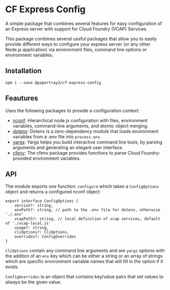 # CF Express Config
A simple package that combines several features for easy configuration of an Express server with support for Cloud Foundry (VCAP) Services.

This package combines several useful packages that allow you to easily provide different ways to configure your express server (or any other Node.js application) via environment files, command line options or environment variables.

## Installation
```(shell) 
npm i --save @papertray3/cf-express-config
```

## Feautures
Uses the following packages to provide a configuration context:
* [nconf](https://www.npmjs.com/package/nconf): Hierarchical node.js configuration with files, environment variables, command-line arguments, and atomic object merging.
* [dotenv](https://www.npmjs.com/package/dotenv): Dotenv is a zero-dependency module that loads environment variables from a .env file into `process.env`.
* [yargs](https://www.npmjs.com/package/yargs): Yargs helps you build interactive command line tools, by parsing arguments and generating an elegant user interface.
* [cfenv](https://www.npmjs.com/package/cfenv): The cfenv package provides functions to parse Cloud Foundry-provided environment variables. 

## API

The module exports one function: `configure` which takes a `ConfigOptions` object and returns a configured nconf object:

```(ts)
export interface ConfigOptions {
    version?: string,
    envPath?: string, // path to the .env file for dotenv, otherwise './.env'
    vcapPath?: string, // local definition of vcap services, default of './vcap-local.js'
    usage?: string,
    cliOptions?: CliOptions,
    overrides?: ConfigOverrides
}
```

`CliOptions` contain any command line arguments and are `yargs` options with the additon of an `env` key which can be either a string or an array of strings which are specific environment variable names that will fill in the option if it exists.

`ConfigOverrides` is an object that contains key/value pairs that set values to _always_ be the given value.